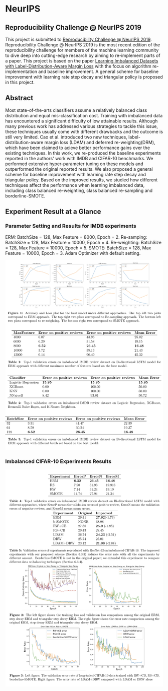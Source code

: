 # NeurIPS

## Reproducibility Challenge @ NeurIPS 2019
This project is submitted to [Reproducibility Challenge @ NeurIPS 2019](https://reproducibility-challenge.github.io/neurips2019/). Reproducibility Challenge @ NeurIPS 2019 is the most recent edition of the reproducibility challenge for members of the machine learning community to dive deep into cutting-edge research by aiming to re-implement parts of a paper. This project is based on the paper [Learning Imbalanced Datasets with Label-Distribution-Aware Margin Loss](https://arxiv.org/abs/1906.07413) with the focus on algorithm re-implementation and baseline improvement. A general scheme for baseline improvement with learning rate step decay and triangular policy is proposed in this project.

## Abstract
Most state-of-the-arts classifiers assume a relatively balanced class distribution and equal mis-classification cost. Training with imbalanced data has encountered a significant difficulty of low attainable results. Although many previous work has addressed various strategies to tackle this issue, these techniques usually come with different drawbacks and the outcome is still very limited. Cao et al. introduced two new techniques, label-distribution-aware margin loss (LDAM) and deferred re-weighting(DRM), which have been claimed to acieve better performance gains over the existing techniques. In this work, we re-produced the baseline experiments reported in the authors' work with IMDB and CIFAR-10 benchmarks. We performed extensive hyper-parameter tuning on these models and outperformed the original reported results. We also proposed a general scheme for baseline improvement with learning rate step decay and triangular policy. Based on the improved results, we studied how different techniques affect the performance when learning imbalanced data, including class balanced re-weighting, class balanced re-sampling and borderline-SMOTE. 

## Experiment Result at a Glance

### Parameter Setting and Results for IMDB experiments
ERM: BatchSize = 128, Max Feature = 8000, Epoch = 2. Re-samping: BatchSize = 128, Max Feature = 10000, Epoch = 4. Re-weighting: BatchSize = 128, Max Feature = 10000, Epoch = 5. SMOTE: BatchSize = 128, Max Feature = 10000, Epoch = 3. Adam Optimizer with default setting. 
<p float="center">
    <img src="/results/re1.png" >
</p>

### Imbalanced CIFAR-10 Experiments Results
<p float="center">
    <img src="/results/re2.png" >
</p>



